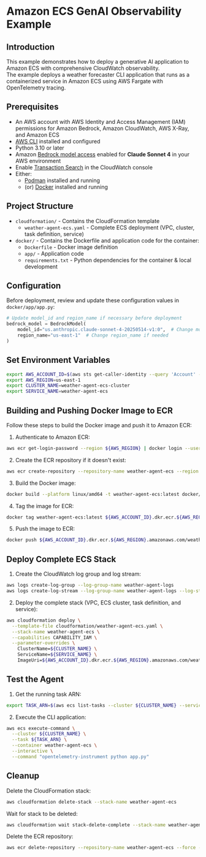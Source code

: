 # Amazon ECS GenAI Observability Example

## Introduction

This example demonstrates how to deploy a generative AI application to Amazon ECS with comprehensive CloudWatch observability.   
The example deploys a weather forecaster CLI application that runs as a containerized service in Amazon ECS using AWS Fargate with OpenTelemetry tracing.

## Prerequisites

- An AWS account with AWS Identity and Access Management (IAM) permissions for Amazon Bedrock, Amazon CloudWatch, AWS X-Ray, and Amazon ECS
- [AWS CLI](https://aws.amazon.com/cli/) installed and configured
- Python 3.10 or later
- Amazon [Bedrock model access](https://docs.aws.amazon.com/bedrock/latest/userguide/model-access-modify.html) enabled for **Claude Sonnet 4** in your AWS environment
- Enable [Transaction Search](https://docs.aws.amazon.com/AmazonCloudWatch/latest/monitoring/Enable-TransactionSearch.html) in the CloudWatch console
- Either:
  - [Podman](https://podman.io/) installed and running
  - (or) [Docker](https://www.docker.com/) installed and running   

## Project Structure

- `cloudformation/` - Contains the CloudFormation template
    - `weather-agent-ecs.yaml` - Complete ECS deployment (VPC, cluster, task definition, service)
- `docker/` - Contains the Dockerfile and application code for the container:
     - `Dockerfile` - Docker image definition
     - `app/` - Application code
     - `requirements.txt` - Python dependencies for the container & local development
  
## Configuration

Before deployment, review and update these configuration values in `docker/app/app.py`:

```python
# Update model_id and region_name if necessary before deployment
bedrock_model = BedrockModel(
    model_id="us.anthropic.claude-sonnet-4-20250514-v1:0",  # Change model_id if needed
    region_name="us-east-1"  # Change region_name if needed
)
```

## Set Environment Variables

```bash
export AWS_ACCOUNT_ID=$(aws sts get-caller-identity --query 'Account' --output text)
export AWS_REGION=us-east-1
export CLUSTER_NAME=weather-agent-ecs-cluster
export SERVICE_NAME=weather-agent-ecs
```

## Building and Pushing Docker Image to ECR

Follow these steps to build the Docker image and push it to Amazon ECR:

1. Authenticate to Amazon ECR:
```bash
aws ecr get-login-password --region ${AWS_REGION} | docker login --username AWS --password-stdin ${AWS_ACCOUNT_ID}.dkr.ecr.${AWS_REGION}.amazonaws.com
```

2. Create the ECR repository if it doesn't exist:
```bash
aws ecr create-repository --repository-name weather-agent-ecs --region ${AWS_REGION}
```

3. Build the Docker image:
```bash
docker build --platform linux/amd64 -t weather-agent-ecs:latest docker/
```

4. Tag the image for ECR:
```bash
docker tag weather-agent-ecs:latest ${AWS_ACCOUNT_ID}.dkr.ecr.${AWS_REGION}.amazonaws.com/weather-agent-ecs:latest
```

5. Push the image to ECR:
```bash
docker push ${AWS_ACCOUNT_ID}.dkr.ecr.${AWS_REGION}.amazonaws.com/weather-agent-ecs:latest
```

## Deploy Complete ECS Stack

1. Create the CloudWatch log group and log stream:
```bash
aws logs create-log-group --log-group-name weather-agent-logs
aws logs create-log-stream --log-group-name weather-agent-logs --log-stream-name ecs
```

2. Deploy the complete stack (VPC, ECS cluster, task definition, and service):
```bash
aws cloudformation deploy \
  --template-file cloudformation/weather-agent-ecs.yaml \
  --stack-name weather-agent-ecs \
  --capabilities CAPABILITY_IAM \
  --parameter-overrides \
    ClusterName=${CLUSTER_NAME} \
    ServiceName=${SERVICE_NAME} \
    ImageUri=${AWS_ACCOUNT_ID}.dkr.ecr.${AWS_REGION}.amazonaws.com/weather-agent-ecs:latest
```

## Test the Agent

1. Get the running task ARN:
```bash
export TASK_ARN=$(aws ecs list-tasks --cluster ${CLUSTER_NAME} --service-name ${SERVICE_NAME} --query 'taskArns[0]' --output text)
```

2. Execute the CLI application:
```bash
aws ecs execute-command \
  --cluster ${CLUSTER_NAME} \
  --task ${TASK_ARN} \
  --container weather-agent-ecs \
  --interactive \
  --command "opentelemetry-instrument python app.py"
```

## Cleanup

Delete the CloudFormation stack:
```bash
aws cloudformation delete-stack --stack-name weather-agent-ecs
```

Wait for stack to be deleted:
```bash
aws cloudformation wait stack-delete-complete --stack-name weather-agent-ecs
```

Delete the ECR repository:
```bash
aws ecr delete-repository --repository-name weather-agent-ecs --force --region ${AWS_REGION}
```
